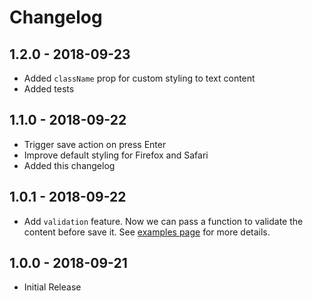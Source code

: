 # Changelog

## 1.2.0 - 2018-09-23
- Added `className` prop for custom styling to text content
- Added tests

## 1.1.0 - 2018-09-22
- Trigger save action on press Enter
- Improve default styling for Firefox and Safari
- Added this changelog

## 1.0.1 - 2018-09-22
- Add `validation` feature. Now we can pass a function to validate the content before save it. See [examples page](https://alioguzhan.github.io/react-editext/) for more details.

## 1.0.0 - 2018-09-21

- Initial Release
